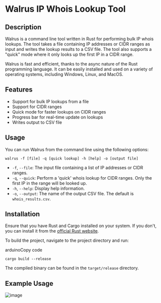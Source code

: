 # Walrus IP Whois Lookup Tool

## Description

Walrus is a command line tool written in Rust for performing bulk IP whois lookups. The tool takes a file containing IP addresses or CIDR ranges as input and writes the lookup results to a CSV file. The tool also supports a "quick" mode where it only looks up the first IP in a CIDR range.

Walrus is fast and efficient, thanks to the async nature of the Rust programming language. It can be easily installed and used on a variety of operating systems, including Windows, Linux, and MacOS.

## Features

- Support for bulk IP lookups from a file
- Support for CIDR ranges
- Quick mode for faster lookups on CIDR ranges
- Progress bar for real-time update on lookups
- Writes output to CSV file

## Usage

You can run Walrus from the command line using the following options:

```bashag-0-1h2vq4a6cag-1-1h2vq4a6c
walrus -f [file] -q [quick lookup] -h [help] -o [output file]
```

- `-f`, `--file`: The input file containing a list of IP addresses or CIDR ranges.
- `-q`, `--quick`: Perform a 'quick' whois lookup for CIDR ranges. Only the first IP in the range will be looked up.
- `-h`, `--help`: Display help information.
- `-o`, `--output`: The name of the output CSV file. The default is `whois_results.csv`.

## Installation

Ensure that you have Rust and Cargo installed on your system. If you don't, you can install it from the [official Rust website](https://www.rust-lang.org/tools/install).

To build the project, navigate to the project directory and run:

arduinoCopy code

`cargo build --release`

The compiled binary can be found in the `target/release` directory.

## Example Usage

![image](https://github.com/Teach2Breach/walrus/assets/105792760/87e6bdb8-a7c5-4daa-9d8b-5f6ee28110f3)



